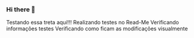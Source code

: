 ### Hi there 👋

Testando essa treta aqui!!! 
Realizando testes no Read-Me
Verificando informações testes
Verificando como ficam as modificações visualmente
